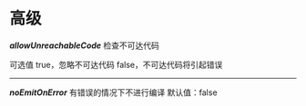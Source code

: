 # 高级
***allowUnreachableCode***
检查不可达代码

可选值
true，忽略不可达代码
false，不可达代码将引起错误

---

***noEmitOnError***
有错误的情况下不进行编译
默认值：false